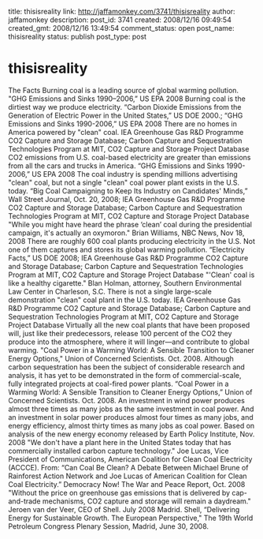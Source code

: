 title: thisisreality
link: http://jaffamonkey.com/3741/thisisreality
author: jaffamonkey
description: 
post_id: 3741
created: 2008/12/16 09:49:54
created_gmt: 2008/12/16 13:49:54
comment_status: open
post_name: thisisreality
status: publish
post_type: post

# thisisreality

The Facts Burning coal is a leading source of global warming pollution. "GHG Emissions and Sinks 1990–2006,” US EPA 2008 Burning coal is the dirtiest way we produce electricity. “Carbon Dioxide Emissions from the Generation of Electric Power in the United States,” US DOE 2000.; “GHG Emissions and Sinks 1990-2006,” US EPA 2008 There are no homes in America powered by "clean" coal. IEA Greenhouse Gas R&D Programme CO2 Capture and Storage Database; Carbon Capture and Sequestration Technologies Program at MIT, CO2 Capture and Storage Project Database CO2 emissions from U.S. coal-based electricity are greater than emissions from all the cars and trucks in America. “GHG Emissions and Sinks 1990-2006,” US EPA 2008 The coal industry is spending millions advertising "clean" coal, but not a single "clean" coal power plant exists in the U.S. today. “Big Coal Campaigning to Keep Its Industry on Candidates' Minds,” Wall Street Journal, Oct. 20, 2008; IEA Greenhouse Gas R&D Programme CO2 Capture and Storage Database; Carbon Capture and Sequestration Technologies Program at MIT, CO2 Capture and Storage Project Database "While you might have heard the phrase ‘clean’ coal during the presidential campaign, it's actually an oxymoron." Brian Williams, NBC News, Nov 18, 2008 There are roughly 600 coal plants producing electricity in the U.S. Not one of them captures and stores its global warming pollution. “Electricity Facts,” US DOE 2008; IEA Greenhouse Gas R&D Programme CO2 Capture and Storage Database; Carbon Capture and Sequestration Technologies Program at MIT, CO2 Capture and Storage Project Database "'Clean' coal is like a healthy cigarette." Blan Holman, attorney, Southern Environmental Law Center in Charleson, S.C. There is not a single large-scale demonstration "clean" coal plant in the U.S. today. IEA Greenhouse Gas R&D Programme CO2 Capture and Storage Database; Carbon Capture and Sequestration Technologies Program at MIT, CO2 Capture and Storage Project Database Virtually all the new coal plants that have been proposed will, just like their predecessors, release 100 percent of the CO2 they produce into the atmosphere, where it will linger—and contribute to global warming. "Coal Power in a Warming World: A Sensible Transition to Cleaner Energy Options," Union of Concerned Scientists. Oct. 2008. Although carbon sequestration has been the subject of considerable research and analysis, it has yet to be demonstrated in the form of commercial-scale, fully integrated projects at coal-fired power plants. “Coal Power in a Warming World: A Sensible Transition to Cleaner Energy Options,” Union of Concerned Scientists. Oct. 2008. An investment in wind power produces almost three times as many jobs as the same investment in coal power. And an investment in solar power produces almost four times as many jobs, and energy efficiency, almost thirty times as many jobs as coal power. Based on analysis of the new energy economy released by Earth Policy Institute, Nov. 2008 "We don't have a plant here in the United States today that has commercially installed carbon capture technology." Joe Lucas, Vice President of Communications, American Coalition for Clean Coal Electricity (ACCCE). From: “Can Coal Be Clean? A Debate Between Michael Brune of Rainforest Action Network and Joe Lucas of American Coalition for Clean Coal Electricity.” Democracy Now! The War and Peace Report, Oct. 2008 "Without the price on greenhouse gas emissions that is delivered by cap-and-trade mechanisms, CO2 capture and storage will remain a daydream." Jeroen van der Veer, CEO of Shell. July 2008 Madrid. Shell, “Delivering Energy for Sustainable Growth. The European Perspective," The 19th World Petroleum Congress Plenary Session, Madrid, June 30, 2008.